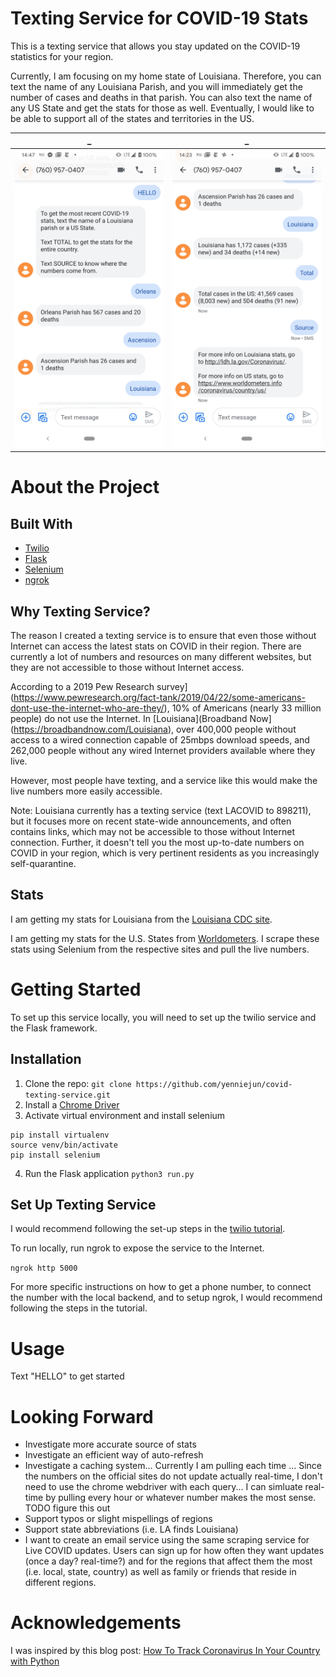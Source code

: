 # Texting Service for COVID-19 Stats

This is a texting service that allows you stay updated on the COVID-19 statistics for your region.

Currently, I am focusing on my home state of Louisiana. Therefore, you can text the name of any Louisiana Parish, and you will immediately get the number of cases and deaths in that parish. You can also text the name of any US State and get the stats for those as well. Eventually, I would like to be able to support all of the states and territories in the US.

_             |  _
:-------------------------:|:-------------------------:
![](/img/text_screenshot_1.png)  |  ![](/img/text_screenshot_2.png)

# About the Project

## Built With
* [Twilio](https://www.twilio.com/)
* [Flask](https://palletsprojects.com/p/flask/)
* [Selenium](https://selenium-python.readthedocs.io/)
* [ngrok](https://ngrok.com/)

## Why Texting Service?

The reason I created a texting service is to ensure that even those without Internet can access the latest stats on COVID in their region. There are currently a lot of numbers and resources on many different websites, but they are not accessible to those without Internet access. 


According to a 2019 Pew Research survey](https://www.pewresearch.org/fact-tank/2019/04/22/some-americans-dont-use-the-internet-who-are-they/), 10% of Americans (nearly 33 million people) do not use the Internet. In [Louisiana](Broadband Now](https://broadbandnow.com/Louisiana), over 400,000 people without access to a wired connection capable of 25mbps download speeds, and 262,000 people without any wired Internet providers available where they live. 

However, most people have texting, and a service like this would make the live numbers more easily accessible. 

Note: Louisiana currently has a texting service (text LACOVID to 898211), but it focuses more on recent state-wide announcements, and often contains links, which may not be accessible to those without Internet connection. Further, it doesn't tell you the most up-to-date numbers on COVID in your region, which is very pertinent residents as you increasingly self-quarantine.


## Stats
I am getting my stats for Louisiana from the [Louisiana CDC site](http://ldh.la.gov/Coronavirus/). 

I am getting my stats for the U.S. States from [Worldometers](https://www.worldometers.info/coronavirus/country/us/). I scrape these stats using Selenium from the respective sites and pull the live numbers.




# Getting Started

To set up this service locally, you will need to set up the twilio service and the Flask framework.

## Installation
1. Clone the repo: `git clone https://github.com/yenniejun/covid-texting-service.git`
2. Install a [Chrome Driver](https://chromedriver.chromium.org/)
3. Activate virtual environment and install selenium
```
pip install virtualenv
source venv/bin/activate
pip install selenium
```
4. Run the Flask application 
`python3 run.py` 


## Set Up Texting Service
I would recommend following the set-up steps in the [twilio tutorial](https://www.twilio.com/docs/sms/quickstart/python-msg-svc).

To run locally, run ngrok to expose the service to the Internet.

`ngrok http 5000`

For more specific instructions on how to get a phone number, to connect the number with the local backend, and to setup ngrok, I would recommend following the steps in the tutorial. 


# Usage
Text "HELLO" to get started


# Looking Forward
* Investigate more accurate source of stats
* Investigate an efficient way of auto-refresh
* Investigate a caching system... Currently I am pulling each time ... Since the numbers on the official sites do not update actually real-time, I don't need to use the chrome webdriver with each query... I can simluate real-time by pulling every hour or whatever number makes the most sense. TODO figure this out
* Support typos or slight mispellings of regions
* Support state abbreviations (i.e. LA finds Louisiana)
* I want to create an email service using the same scraping service for Live COVID updates. Users can sign up for how often they want updates (once a day? real-time?) and for the regions that affect them the most (i.e. local, state, country) as well as family or friends that reside in different regions.


# Acknowledgements
I was inspired by this blog post: [How To Track Coronavirus In Your Country with Python](https://towardsdatascience.com/how-to-track-coronavirus-with-python-a5320b778c8e) 
